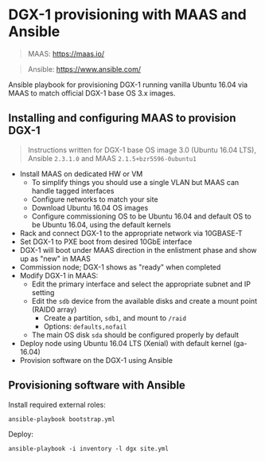 
# DGX-1 provisioning with MAAS and Ansible
 
> MAAS: https://maas.io/

> Ansible: https://www.ansible.com/
  
Ansible playbook for provisioning DGX-1 running vanilla Ubuntu 16.04 via MAAS to match official DGX-1 base OS 3.x images.

## Installing and configuring MAAS to provision DGX-1

> Instructions written for DGX-1 base OS image 3.0 (Ubuntu 16.04 LTS), Ansible `2.3.1.0` and MAAS `2.1.5+bzr5596-0ubuntu1`
   
* Install MAAS on dedicated HW or VM
    * To simplify things you should use a single VLAN but MAAS can handle tagged interfaces
    * Configure networks to match your site
    * Download Ubuntu 16.04 OS images
    * Configure commissioning OS to be Ubuntu 16.04 and default OS to be Ubuntu 16.04, using the default kernels
* Rack and connect DGX-1 to the appropriate network via 10GBASE-T
* Set DGX-1 to PXE boot from desired 10GbE interface
* DGX-1 will boot under MAAS direction in the enlistment phase and show up as "new" in MAAS
* Commission node; DGX-1 shows as "ready" when completed
* Modify DGX-1 in MAAS:
    * Edit the primary interface and select the appropriate subnet and IP setting
    * Edit the `sdb` device from the available disks and create a mount point (RAID0 array)
        * Create a partition, `sdb1`, and mount to `/raid`
        * Options: `defaults,nofail`
    * The main OS disk `sda` should be configured properly by default
* Deploy node using Ubuntu 16.04 LTS (Xenial) with default kernel (ga-16.04)
* Provision software on the DGX-1 using Ansible

## Provisioning software with Ansible

Install required external roles:

`ansible-playbook bootstrap.yml`

Deploy:

`ansible-playbook -i inventory -l dgx site.yml`
